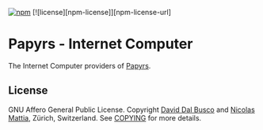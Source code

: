 [![npm][npm-badge]][npm-badge-url]
[![license][npm-license]][npm-license-url]

[npm-badge]: https://img.shields.io/npm/v/@papyrs/ic
[npm-badge-url]: https://www.npmjs.com/package/@papyrs/ic
[agpl-license]: https://img.shields.io/badge/License-AGPL%20v3-blue.svg
[agpl-license-url]: https://github.com/papyrs/ic/blob/main/providers/ic/LICENSE.md

# Papyrs - Internet Computer

The Internet Computer providers of [Papyrs].

## License

GNU Affero General Public License. Copyright [David Dal Busco](mailto:david.dalbusco@outlook.com) and [Nicolas Mattia](mailto:nicolas@nmattia.com), Zürich, Switzerland. See [COPYING](COPYING) for more details.

[papyrs]: https://papy.rs
